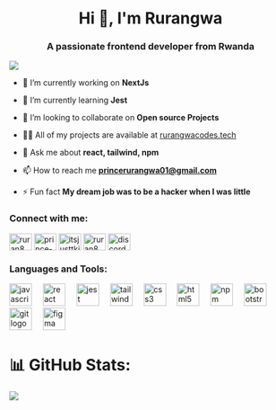 <h1 align="center">Hi 👋, I'm Rurangwa</h1>
<h3 align="center">A passionate frontend developer from Rwanda</h3>

[![](https://visitcount.itsvg.in/api?id=ruran8wa&icon=0&color=3&align=center)](https://visitcount.itsvg.in)

- 🔭 I’m currently working on **NextJs**

- 🌱 I’m currently learning **Jest**

- 👯 I’m looking to collaborate on **Open source Projects**

- 👨‍💻 All of my projects are available at [rurangwacodes.tech](rurangwacodes.tech)

- 💬 Ask me about **react, tailwind, npm**

- 📫 How to reach me **princerurangwa01@gmail.com**

- ⚡ Fun fact **My dream job was to be a hacker when I was little**

<h3 align="left">Connect with me:</h3>
<p align="left">
<a href="https://dev.to/ruran8wa" target="blank"><img align="center" src="https://raw.githubusercontent.com/rahuldkjain/github-profile-readme-generator/master/src/images/icons/Social/devto.svg" alt="ruran8wa" height="30" width="40" /></a>
<a href="https://linkedin.com/in/prince-rurangwa" target="blank"><img align="center" src="https://raw.githubusercontent.com/rahuldkjain/github-profile-readme-generator/master/src/images/icons/Social/linked-in-alt.svg" alt="prince-rurangwa" height="30" width="40" /></a>
<a href="https://instagram.com/itsjusttking" target="blank"><img align="center" src="https://raw.githubusercontent.com/rahuldkjain/github-profile-readme-generator/master/src/images/icons/Social/instagram.svg" alt="itsjusttking" height="30" width="40" /></a>
<a href="https://www.leetcode.com/ruran8wa" target="blank"><img align="center" src="https://raw.githubusercontent.com/rahuldkjain/github-profile-readme-generator/master/src/images/icons/Social/leet-code.svg" alt="ruran8wa" height="30" width="40" /></a>
<a href="https://discord.gg/rurangwa" target="blank"><img align="center" src="https://raw.githubusercontent.com/maurodesouza/profile-readme-generator/master/src/assets/icons/social/discord/default.svg" width="40" height="30" alt="discord logo"  /></a>
</p>

<h3 align="left">Languages and Tools:</h3>
<div align="left">
  <img src="https://cdn.jsdelivr.net/gh/devicons/devicon/icons/javascript/javascript-original.svg" height="40" alt="javascript logo"  />
  <img width="12" />
  <img src="https://cdn.jsdelivr.net/gh/devicons/devicon/icons/react/react-original.svg" height="40" alt="react logo"  />
  <img width="12" />
  <img src="https://cdn.jsdelivr.net/gh/devicons/devicon/icons/jest/jest-plain.svg" height="40" alt="jest logo"  />
  <img width="12" />
  <img src="https://cdn.jsdelivr.net/gh/devicons/devicon/icons/tailwindcss/tailwindcss-original-wordmark.svg" height="40" alt="tailwindcss logo"  />
  <img width="12" />
  <img src="https://cdn.jsdelivr.net/gh/devicons/devicon/icons/css3/css3-original.svg" height="40" alt="css3 logo"  />
  <img width="12" />
  <img src="https://cdn.jsdelivr.net/gh/devicons/devicon/icons/html5/html5-original.svg" height="40" alt="html5 logo"  />
  <img width="12" />
  <img src="https://cdn.jsdelivr.net/gh/devicons/devicon/icons/npm/npm-original-wordmark.svg" height="40" alt="npm logo"  />
  <img width="12" />
  <img src="https://cdn.jsdelivr.net/gh/devicons/devicon/icons/bootstrap/bootstrap-original.svg" height="40" alt="bootstrap logo"  />
  <img width="12" />
  <img src="https://cdn.jsdelivr.net/gh/devicons/devicon/icons/git/git-original.svg" height="40" alt="git logo"  />
  <img width="12" />
  <img src="https://cdn.jsdelivr.net/gh/devicons/devicon/icons/figma/figma-original.svg" height="40" alt="figma logo"  />
</div>

# 📊 GitHub Stats:

![](https://github-readme-streak-stats.herokuapp.com/?user=ruran8wa&theme=dark&hide_border=false)<br/>
